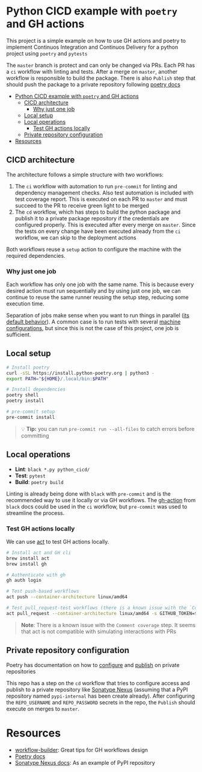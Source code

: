 # Python CICD example with `poetry` and GH actions

This project is a simple example on how to use GH actions and poetry to
implement Continuos Integration and Continuos Delivery for a python project
using `poetry` and `pytests`

The `master` branch is protect and can only be changed via PRs. Each PR has a `ci`
workflow with linting and tests. After a merge on `master`, another workflow
is responsible to build the package. There is also `Publish` step that should
push the package to a private repository following
[poetry docs](https://python-poetry.org/docs/master/libraries/#publishing-to-a-private-repository)

- [Python CICD example with `poetry` and GH actions](#python-cicd-example-with-poetry-and-gh-actions)
  - [CICD architecture](#cicd-architecture)
    - [Why just one job](#why-just-one-job)
  - [Local setup](#local-setup)
  - [Local operations](#local-operations)
    - [Test GH actions locally](#test-gh-actions-locally)
  - [Private repository configuration](#private-repository-configuration)
- [Resources](#resources)

## CICD architecture

The architecture follows a simple structure with two workflows:

1. The `ci` workflow with automation to run `pre-commit` for linting and dependency management checks.
Also test automation is included with test coverage report. This is executed on each PR to `master` and
must succeed to the PR to receive green light to be merged
2. The `cd` workflow, which has steps to build the python package and publish it to a private package repository
if the credentials are configured properly. This is executed after every merge on `master`. Since the tests
on every change have been executed already from the `ci` workflow, we can skip to the deployment actions

Both workflows reuse a `setup` action to configure the machine with the required dependencies.

### Why just one job

Each workflow has only one job with the same name. This is because every desired action must run sequentially and by using
just one job, we can continue to reuse the same runner reusing the setup step, reducing some execution time.

Separation of jobs make sense when you want to run things in parallel
([its default behavior]([snok/install-poetr](https://docs.github.com/en/actions/using-workflows/about-workflows#creating-dependent-jobs))).
A common case is to run tests with several [machine configurations](https://docs.github.com/en/actions/using-jobs/using-a-matrix-for-your-jobs),
but since this is not the case of this project, one job is sufficient.




## Local setup

```bash
# Install poetry
curl -sSL https://install.python-poetry.org | python3 -
export PATH="${HOME}/.local/bin:$PATH"

# Install dependencies
poetry shell
poetry install

# pre-commit setup
pre-commit install
```

> 💡 **Tip:** you can run `pre-commit run --all-files` to catch errors before committing

## Local operations

- **Lint**: `black *.py python_cicd/`
- **Test**: `pytest`
- **Build**: `poetry build`

Linting is already being done with `black` with `pre-commit` and is the recommended way to use it
locally or via GH workflows. The [gh-action](https://black.readthedocs.io/en/stable/integrations/github_actions.html)
from `black` docs could be used in the `ci` workflow, but `pre-commit` was used to streamline the process.

### Test GH actions locally

We can use [act](https://github.com/nektos/act) to test GH actions locally.

```bash
# Install act and GH cli
brew install act
brew install gh

# Authenticate with gh
gh auth login

# Test push-based workflows
act push --container-architecture linux/amd64

# Test pull_request-test workflows (there is a known issue with the `Comment coverage` step)
act pull_request --container-architecture linux/amd64 -s GITHUB_TOKEN=$(gh auth status -t 2>&1 | grep Token | awk '{print $3}')
```

> **Note**: There is a known issue with the `Comment coverage` step. It seems that act is
> not compatible with simulating interactions with PRs

## Private repository configuration

Poetry has documentation on how to [configure](https://python-poetry.org/docs/master/repositories/#publishing-to-a-private-repository)
and [publish](https://python-poetry.org/docs/master/libraries/#publishing-to-a-private-repository) on private repositories

This repo has a step on the `cd` workflow that tries to configure access and publish to a private repository like
[Sonatype Nexus](https://python-poetry.org/docs/master/libraries/#publishing-to-a-private-repository)
(assuming that a PyPI repository named `pypi-internal` has been create already). After configuring
the `REPO_USERNAME` and `REPO_PASSWORD` secrets in the repo, the `Publish` should execute on merges to `master`.

# Resources

- [workflow-builder](https://michaelcurrin.github.io/workflow-builder/#tips): Great tips for GH workflows design
- [Poetry docs](https://python-poetry.org/docs/master/)
- [Sonatype Nexus docs](https://help.sonatype.com/repomanager3/nexus-repository-administration/formats/pypi-repositories): As an example of PyPI repository
